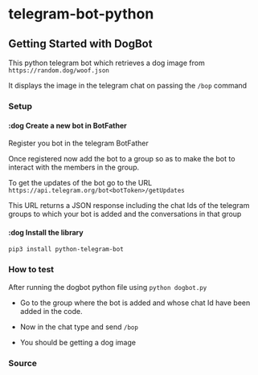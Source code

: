 # telegram-bot-python

## Getting Started with DogBot

This python telegram bot which retrieves a dog image from `https://random.dog/woof.json`

It displays the image in the telegram chat on passing the `/bop` command

### Setup

#### :dog Create a new bot in BotFather

Register you bot in the telegram BotFather

Once registered now add the bot to a group so as to make the bot to interact with the members in the group.

To get the updates of the bot go to the URL `https://api.telegram.org/bot<botToken>/getUpdates`

This URL returns a JSON response including the chat Ids of the telegram groups to which your bot is added and the conversations in that group

#### :dog Install the library

```
pip3 install python-telegram-bot
```



### How to test

After running the dogbot python file using `python dogbot.py`

- Go to the group where the bot is added and whose chat Id have been added in the code.

- Now in the chat type and send `/bop` 

- You should be getting a dog image



### Source 

[freecodecamp]: https://www.freecodecamp.org/news/learn-to-build-your-first-bot-in-telegram-with-python-4c99526765e4/	"freecodecamp"

